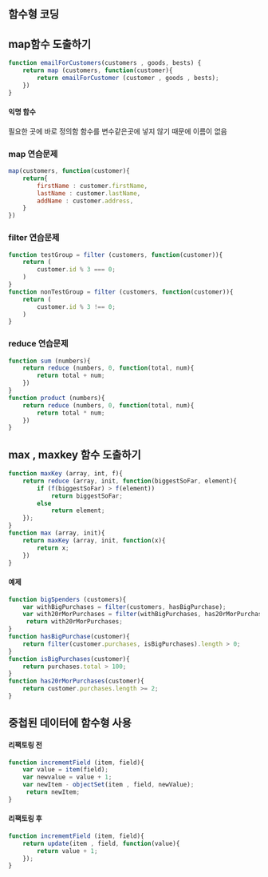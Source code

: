 ## 함수형 코딩

## map함수 도출하기

```javascript
function emailForCustomers(customers , goods, bests) {
    return map (customers, function(customer){
        return emailForCustomer (customer , goods , bests);
    })
}
```

#### 익명 함수
필요한 곳에 바로 정의함
함수를 변수같은곳에 넣지 않기 때문에 이름이 없음

### map 연습문제
```javascript
map(customers, function(customer){
    return{
        firstName : customer.firstName,
        lastName : customer.lastName,
        addName : customer.address,
    }
})
```
### filter 연습문제
```javascript
function testGroup = filter (customers, function(customer)){
    return (
        customer.id % 3 === 0;
    )
}
function nonTestGroup = filter (customers, function(customer)){
    return (
        customer.id % 3 !== 0;
    )
}
```
### reduce 연습문제
```javascript
function sum (numbers){
    return reduce (numbers, 0, function(total, num){
        return total + num;
    })
}
function product (numbers){
    return reduce (numbers, 0, function(total, num){
        return total * num;
    })
}
```


## max , maxkey 함수 도출하기

```javascript
function maxKey (array, int, f){
    return reduce (array, init, function(biggestSoFar, element){
        if (f(biggestSoFar) > f(element))
            return biggestSoFar;
        else
            return element;
    });
}
function max (array, init){
    return maxKey (array, init, function(x){
        return x;
    })
}
```

#### 예제
```javascript
function bigSpenders (customers){
    var withBigPurchases = filter(customers, hasBigPurchase);
    var with20rMorPurchases = filter(withBigPurchases, has20rMorPurchases);
     return with20rMorPurchases;
}
function hasBigPurchase(customer){
    return filter(customer.purchases, isBigPurchases).length > 0;
}
function isBigPurchases(customer){
    return purchases.total > 100;
}
function has20rMorPurchases(customer){
    return customer.purchases.length >= 2;
}

```

## 중첩된 데이터에 함수형 사용

#### 리팩토링 전

```javascript
function incrememtField (item, field){
    var value = item(field);
    var newvalue = value + 1;
    var newItem - objectSet(item , field, newValue);
     return newItem;
}
```
#### 리팩토링 후

```javascript
function incrememtField (item, field){
    return update(item , field, function(value){
        return value + 1;
    });
}
```